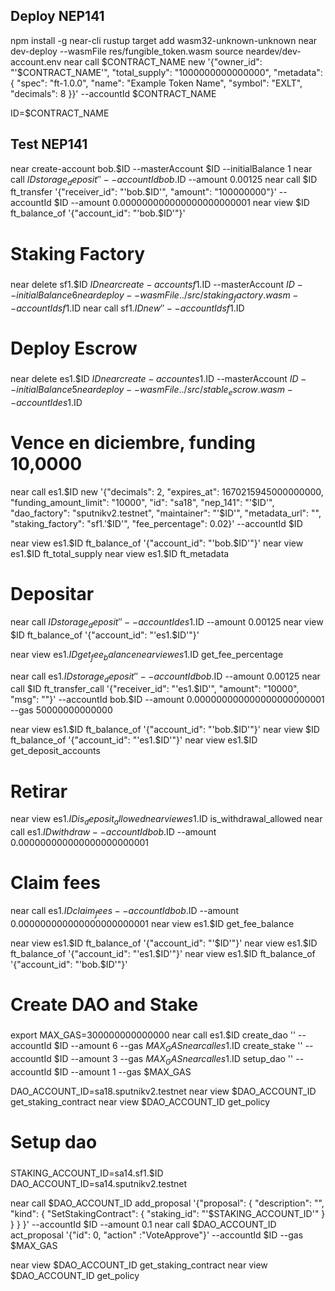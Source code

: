 
## Deploy NEP141

npm install -g near-cli
rustup target add wasm32-unknown-unknown
near dev-deploy --wasmFile res/fungible_token.wasm
source neardev/dev-account.env
near call $CONTRACT_NAME new '{"owner_id": "'$CONTRACT_NAME'", "total_supply": "1000000000000000", "metadata": { "spec": "ft-1.0.0", "name": "Example Token Name", "symbol": "EXLT", "decimals": 8 }}' --accountId $CONTRACT_NAME

ID=$CONTRACT_NAME

## Test NEP141
near create-account bob.$ID --masterAccount $ID --initialBalance 1
near call $ID storage_deposit '' --accountId bob.$ID --amount 0.00125
near call $ID ft_transfer '{"receiver_id": "'bob.$ID'", "amount": "100000000"}' --accountId $ID --amount 0.000000000000000000000001
near view $ID ft_balance_of '{"account_id": "'bob.$ID'"}'

#####
# Staking Factory
#####
near delete sf1.$ID $ID
near create-account sf1.$ID --masterAccount $ID --initialBalance 6
near deploy --wasmFile ../src/staking_factory.wasm --accountId sf1.$ID
near call sf1.$ID new '' --accountId sf1.$ID

#####
# Deploy Escrow
#####
near delete es1.$ID $ID
near create-account es1.$ID --masterAccount $ID --initialBalance 5
near deploy --wasmFile ../src/stable_escrow.wasm --accountId es1.$ID
# Vence en diciembre, funding 10,0000
near call es1.$ID new '{"decimals": 2, "expires_at": 1670215945000000000, "funding_amount_limit": "10000", "id": "sa18", "nep_141": "'$ID'", "dao_factory": "sputnikv2.testnet", "maintainer": "'$ID'", "metadata_url": "", "staking_factory": "sf1.'$ID'", "fee_percentage": 0.02}' --accountId $ID

near view es1.$ID ft_balance_of '{"account_id": "'bob.$ID'"}'
near view es1.$ID ft_total_supply
near view es1.$ID ft_metadata

# Depositar
near call $ID storage_deposit '' --accountId es1.$ID --amount 0.00125
near view $ID ft_balance_of '{"account_id": "'es1.$ID'"}'

near view es1.$ID get_fee_balance
near view es1.$ID get_fee_percentage

near call es1.$ID storage_deposit '' --accountId bob.$ID --amount 0.00125
near call $ID ft_transfer_call '{"receiver_id": "'es1.$ID'", "amount": "10000", "msg": ""}' --accountId bob.$ID --amount 0.000000000000000000000001 --gas 50000000000000

near view es1.$ID ft_balance_of '{"account_id": "'bob.$ID'"}'
near view $ID ft_balance_of '{"account_id": "'es1.$ID'"}'
near view es1.$ID get_deposit_accounts

# Retirar
near view es1.$ID is_deposit_allowed
near view es1.$ID is_withdrawal_allowed
near call es1.$ID withdraw --accountId bob.$ID --amount 0.000000000000000000000001

# Claim fees
near call es1.$ID claim_fees --accountId bob.$ID --amount 0.000000000000000000000001
near view es1.$ID get_fee_balance

near view es1.$ID ft_balance_of '{"account_id": "'$ID'"}'
near view es1.$ID ft_balance_of '{"account_id": "'es1.$ID'"}'
near view es1.$ID ft_balance_of '{"account_id": "'bob.$ID'"}'


#####
# Create DAO and Stake
#####

export MAX_GAS=300000000000000
near call es1.$ID create_dao '' --accountId $ID --amount 6 --gas $MAX_GAS
near call es1.$ID create_stake '' --accountId $ID --amount 3 --gas $MAX_GAS
near call es1.$ID setup_dao '' --accountId $ID --amount 1 --gas $MAX_GAS

DAO_ACCOUNT_ID=sa18.sputnikv2.testnet
near view $DAO_ACCOUNT_ID get_staking_contract
near view $DAO_ACCOUNT_ID get_policy

#####
# Setup dao
#####

STAKING_ACCOUNT_ID=sa14.sf1.$ID
DAO_ACCOUNT_ID=sa14.sputnikv2.testnet

near call $DAO_ACCOUNT_ID add_proposal '{"proposal": { "description": "", "kind": { "SetStakingContract": { "staking_id": "'$STAKING_ACCOUNT_ID'" } } } }' --accountId $ID --amount 0.1
near call $DAO_ACCOUNT_ID act_proposal '{"id": 0, "action" :"VoteApprove"}' --accountId $ID  --gas $MAX_GAS

near view $DAO_ACCOUNT_ID get_staking_contract
near view $DAO_ACCOUNT_ID get_policy


